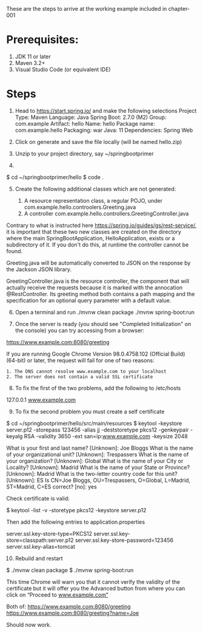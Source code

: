 These are the steps to arrive at the working example included in chapter-001

# Prerequisites:
1. JDK 11 or later
2. Maven 3.2+
3. Visual Studio Code (or equivalent IDE)

# Steps
1. Head to https://start.spring.io/ and make the following selections
Project Type: Maven
Language: Java
Spring Boot: 2.7.0 (M2)
Group: com.example
Artifact: hello
Name: hello
Package name: com.example.hello
Packaging: war
Java: 11
Dependencies: Spring Web

2. Click on generate and save the file locally (will be named hello.zip)

3. Unzip to your project directory, say ~/springbootprimer

4. 
$ cd ~/springbootprimer/hello
$ code .

5. Create the following additional classes which are not generated:

    1. A resource representation class, a regular POJO, under com.example.hello.controolers.Greeting.java
    2. A controller com.example.hello.controllers.GreetingController.java

Contrary to what is instructed here https://spring.io/guides/gs/rest-service/, it is important that these two
new classes are created on the directory where the main SpringBootApplication, HelloApplication, exists or a 
subdirectory of it.  If you don't do this, at runtime the controller cannot be found.

Greeting.java will be automatically converted to JSON on the response by the Jackson JSON library.

GreetingController.java is the resource controller, the component that will
actually receive the requests because it is marked with the annocation @RestController.  Its greeting method both contains a path mapping and the specification for an optional query parameter with a default value.

6. Open a terminal and run
./mvnw clean package
./mvnw spring-boot:run

7. Once the server is ready (you should see "Completed Initialization" on the console) you can try accessing from a browser:

https://www.example.com:8080/greeting

If you are running Google Chrome Version 98.0.4758.102 (Official Build) (64-bit) or later, the request will fail for one of two reasons:

    1. The DNS cannot resolve www.example.com to your localhost
    2. The server does not contain a valid SSL certificate

8. To fix the first of the two problems, add the following to /etc/hosts

127.0.0.1       www.example.com

9. To fix the second problem you must create a self certificate

$ cd ~/springbootprimer/hello/src/main/resources
$ keytool -keystore server.p12 -storepass 123456 -alias jj -deststoretype pkcs12 -genkeypair -keyalg RSA -validity 3650 -ext san=ip:www.example.com -keysize 2048

What is your first and last name?
  [Unknown]:  Joe Bloggs
What is the name of your organizational unit?
  [Unknown]:  Trespassers
What is the name of your organization?
  [Unknown]:  Global
What is the name of your City or Locality?
  [Unknown]:  Madrid
What is the name of your State or Province?
  [Unknown]:  Madrid
What is the two-letter country code for this unit?
  [Unknown]:  ES
Is CN=Joe Bloggs, OU=Trespassers, O=Global, L=Madrid, ST=Madrid, C=ES correct?
  [no]:  yes

Check certificate is valid:

$ keytool -list -v -storetype pkcs12 -keystore server.p12

Then add the following entries to application.properties

server.ssl.key-store-type=PKCS12
server.ssl.key-store=classpath:server.p12
server.ssl.key-store-password=123456
server.ssl.key-alias=tomcat

10. Rebuild and restart

$ ./mvnw clean package
$ ./mvnw spring-boot:run

This time Chrome will warn you that it cannot verify the validity of the certificate but it will offer you the Advanced button from where you can click on “Proceed to www.example.com”

Both of:
https://www.example.com:8080/greeting
https://www.example.com:8080/greeting?name=Joe

Should now work.
